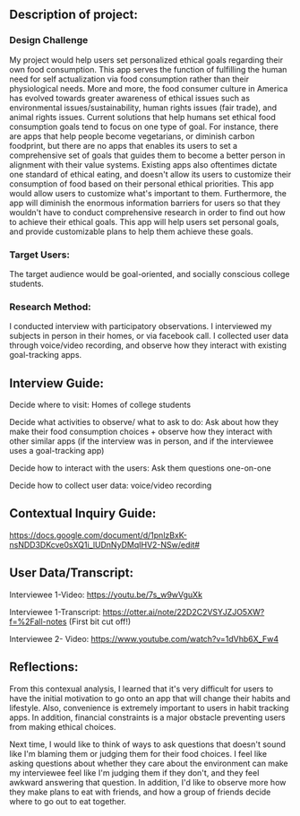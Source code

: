 ## Description of project:
### Design Challenge

My project would help users set personalized ethical goals regarding their own food consumption. This app serves the function of fulfilling the human need for self actualization via food consumption rather than their physiological needs. More and more, the food consumer culture in America has evolved towards greater awareness of ethical issues such as environmental issues/sustainability, human rights issues (fair trade), and animal rights issues. Current solutions that help humans set ethical food consumption goals  tend to focus on one type of goal. For instance, there are apps that help people become vegetarians, or diminish carbon foodprint, but there are no apps that enables its users to set a comprehensive set of goals that guides them to become a better person in alignment with their value systems. Existing apps also oftentimes dictate one standard of ethical eating, and doesn't allow its users to customize their consumption of food based on their personal ethical priorities. This app would allow users to customize what's important to them. Furthermore, the app will diminish the enormous information barriers for users so that they wouldn't have to conduct comprehensive research in order to find out how to achieve their ethical goals. This app will help users set personal goals, and provide customizable plans to help them achieve these goals. 

### Target Users: 

The target audience would be goal-oriented, and socially conscious college students. 

### Research Method:
I conducted interview with participatory observations. I interviewed my subjects in person in their homes, or via facebook call. I collected user data through voice/video recording, and observe how they interact with existing goal-tracking apps. 

## Interview Guide:
Decide where to visit: Homes of college students

Decide what activities to observe/ what to ask to do: Ask about how they make their food consumption choices + observe how they interact with other similar apps (if the interview was in person, and if the interviewee uses a goal-tracking app)

Decide how to interact with the users: Ask them questions one-on-one

Decide how to collect user data: voice/video recording

## Contextual Inquiry Guide: 
https://docs.google.com/document/d/1pnlzBxK-nsNDD3DKcve0sXQ1i_lUDnNyDMqIHV2-NSw/edit#

## User Data/Transcript:
Interviewee 1-Video: https://youtu.be/7s_w9wVguXk

Interviewee 1-Transcript: https://otter.ai/note/22D2C2VSYJZJO5XW?f=%2Fall-notes (First bit cut off!)

Interviewee 2- Video: https://www.youtube.com/watch?v=1dVhb6X_Fw4


## Reflections:
From this contexual analysis, I learned that it's very difficult for users to have the initial motivation to go onto an app that will change their habits and lifestyle. Also, convenience is extremely important to users in habit tracking apps. In addition, financial constraints is a major obstacle preventing users from making ethical choices.

Next time, I would like to think of ways to ask questions that doesn't sound like I'm blaming them or judging them for their food choices. I feel like asking questions about whether they care about the environment can make my interviewee feel like I'm judging them if they don't, and they feel awkward answering that question. In addition, I'd like to observe more how they make plans to eat with friends, and how a group of friends decide where to go out to eat together. 
